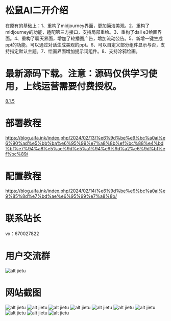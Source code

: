 # 松鼠AI二开介绍
在原有的基础上：1、重构了midjourney界面，更加简洁美观。2、重构了midjourney的功能，适配第三方接口，支持局部重绘。3、重构了dall e3绘画界面。4、重构了聊天界面，增加了轮播图广告，增加流动公告。5、新增一键生成ppt的功能，可以通过对话生成美观的ppt。6、可以自定义部分组件显示与否，支持指定默认主题。7、绘画界面增加提示词组件。8、支持涂鸦绘画。
# 最新源码下载。注意：源码仅供学习使用，上线运营需要付费授权。
[8.1.5](https://blog.kkk99.top/index.php/2024/04/03/%e6%9d%be%e9%bc%a0ai%e6%9b%b4%e6%96%b0%e6%95%99%e7%a8%8b%e6%9c%80%e6%96%b0%e6%ba%90%e7%a0%81%e4%b8%8b%e8%bd%bd/)
# 部署教程
https://blog.aifa.ink/index.php/2024/02/13/%e6%9d%be%e9%bc%a0ai%e6%90%ad%e5%bb%ba%e6%95%99%e7%a8%8b%ef%bc%88%e4%bd%bf%e7%94%a8%e5%ae%9d%e5%a1%94%e9%9d%a2%e6%9d%bf%ef%bc%89/
# 配置教程
https://blog.aifa.ink/index.php/2024/02/14/%e6%9d%be%e9%bc%a0ai%e9%85%8d%e7%bd%ae%e6%95%99%e7%a8%8b/
# 联系站长
vx：670027822
# 用户交流群
![alt jietu](https://blog.kkk99.top/yasuo/qun.jpg)
# 网站截图
![alt jietu](https://i.postimg.cc/wT6GD0mx/20240405182120.png)
![alt jietu](https://i.postimg.cc/jS6MSPFG/002.png)
![alt jietu](https://i.postimg.cc/zDbZX2S6/003.png)
![alt jietu](https://i.postimg.cc/7Yks8KBg/004.png)
![alt jietu](https://i.postimg.cc/vTLvZdP5/005.png)
![alt jietu](https://i.postimg.cc/ydC9gb3j/006.png)
![alt jietu](https://i.postimg.cc/SRTJrTRw/007.png)
![alt jietu](https://i.postimg.cc/DyV3btr9/20240405185211.png)
![alt jietu](https://i.postimg.cc/yxMWtJhP/O1-CN01-Py-Zi-Ul6933340.png)
![alt jietu](https://i.postimg.cc/527vtSQy/20240417005940.png)

